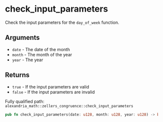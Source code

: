 # check_input_parameters

Check the input parameters for the `day_of_week` function.

## Arguments

- `date` - The date of the month
- `month` - The month of the year
- `year` - The year

## Returns

- `true` - If the input parameters are valid
- `false` - If the input parameters are invalid

Fully qualified path: `alexandria_math::zellers_congruence::check_input_parameters`

```rust
pub fn check_input_parameters(date: u128, month: u128, year: u128) -> bool
```
